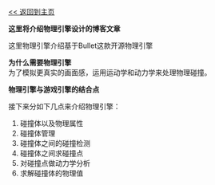 [<< 返回到主页](../index.md)

**这里将介绍物理引擎设计的博客文章**  

这里物理引擎介绍基于Bullet这款开源物理引擎   

**为什么需要物理引擎**  
为了模拟更真实的画面感，运用运动学和动力学来处理物理碰撞。  

**物理引擎与游戏引擎的结合点**  

接下来分如下几点来介绍物理引擎：  
1. 碰撞体以及物理属性  
2. 碰撞体管理  
3. 碰撞体之间的碰撞检测  
4. 碰撞体之间求碰撞点    
5. 对碰撞点做动力学分析  
6. 求解碰撞体的物理值  



